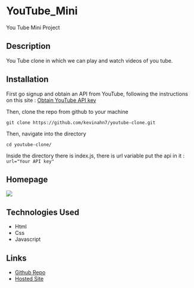 # YouTube_Mini
You Tube Mini Project 

## Description
You Tube clone in which we can play and watch videos of you tube.

## Installation

First go signup and obtain an API from YouTube, following the instructions on this site : [Obtain YouTube API key](https://developers.google.com/youtube/v3/getting-started)

Then, clone the repo from github to your machine

```
git clone https://github.com/kevinahn7/youtube-clone.git
```

Then, navigate into the directory

```
cd youtube-clone/
```

Inside the directory there is index.js, there is url variable put the api in it : 
```url="Your API key"```

## Homepage
<img src = "https://github.com/swapnil0076/swift-book-7091/assets/58816804/87e07d23-442e-4f6f-acfc-8e2803b2ed7c"/>

## Technologies Used
* Html
* Css
* Javascript

## Links

* [Github Repo](https://github.com/Deepanshu-Deep/YouTube_Mini)
* [Hosted Site](https://lighthearted-toffee-b51b9c.netlify.app/)
